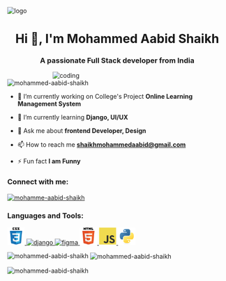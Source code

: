 ![logo]([https://github.com/Mohammed-Aabid-Shaikh/Mohammed-Aabid-Shaikh/blob/main/Banner.jpg](https://github.com/Mohammed-Aabid-Shaikh/Mohammed-Aabid-Shaikh/blob/main/BLack%20Minimalist%20Corporate%20Staff%20Identity%20LinkedIn%20Banner.jpg))
<h1 align="center">Hi 👋, I'm Mohammed Aabid Shaikh</h1>
<h3 align="center">A passionate Full Stack developer from India</h3>

<img align="right" alt="coding" width="400" src="https://cdn.dribbble.com/users/1059583/screenshots/4171367/coding-freak.gif">

<p align="left"> <img src="https://komarev.com/ghpvc/?username=mohammed-aabid-shaikh&label=Profile%20views&color=0e75b6&style=flat" alt="mohammed-aabid-shaikh" /> </p>



- 🔭 I’m currently working on College's Project **Online Learning Management System**

- 🌱 I’m currently learning **Django, UI/UX**

- 💬 Ask me about **frontend Developer, Design**

- 📫 How to reach me **shaikhmohammedaabid@gmail.com**

- ⚡ Fun fact **I am Funny**

<h3 align="left">Connect with me:</h3>
<p align="left">
<a href="https://linkedin.com/in/mohamme-aabid-shaikh" target="blank"><img align="center" src="https://raw.githubusercontent.com/rahuldkjain/github-profile-readme-generator/master/src/images/icons/Social/linked-in-alt.svg" alt="mohamme-aabid-shaikh" height="30" width="40" /></a>
</p>

<h3 align="left">Languages and Tools:</h3>
<p align="left"> <a href="https://www.w3schools.com/css/" target="_blank" rel="noreferrer"> <img src="https://raw.githubusercontent.com/devicons/devicon/master/icons/css3/css3-original-wordmark.svg" alt="css3" width="40" height="40"/> </a> <a href="https://www.djangoproject.com/" target="_blank" rel="noreferrer"> <img src="https://cdn.worldvectorlogo.com/logos/django.svg" alt="django" width="40" height="40"/> </a> <a href="https://www.figma.com/" target="_blank" rel="noreferrer"> <img src="https://www.vectorlogo.zone/logos/figma/figma-icon.svg" alt="figma" width="40" height="40"/> </a> <a href="https://www.w3.org/html/" target="_blank" rel="noreferrer"> <img src="https://raw.githubusercontent.com/devicons/devicon/master/icons/html5/html5-original-wordmark.svg" alt="html5" width="40" height="40"/> </a> 
<a href="https://developer.mozilla.org/en-US/docs/Web/JavaScript" target="_blank" rel="noreferrer"> <img src="https://raw.githubusercontent.com/devicons/devicon/master/icons/javascript/javascript-original.svg" alt="javascript" width="40" height="40"/> </a>  
<a href="https://www.python.org" target="_blank" rel="noreferrer"> <img src="https://raw.githubusercontent.com/devicons/devicon/master/icons/python/python-original.svg" alt="python" width="40" height="40"/> </a> </p>

<p><img align="left" src="https://github-readme-stats.vercel.app/api/top-langs?username=mohammed-aabid-shaikh&show_icons=true&locale=en&layout=compact" alt="mohammed-aabid-shaikh" /></p>

<p>&nbsp;<img align="center" src="https://github-readme-stats.vercel.app/api?username=mohammed-aabid-shaikh&show_icons=true&locale=en" alt="mohammed-aabid-shaikh" /></p>

<p><img align="center" src="https://github-readme-streak-stats.herokuapp.com/?user=mohammed-aabid-shaikh&" alt="mohammed-aabid-shaikh" /></p>
